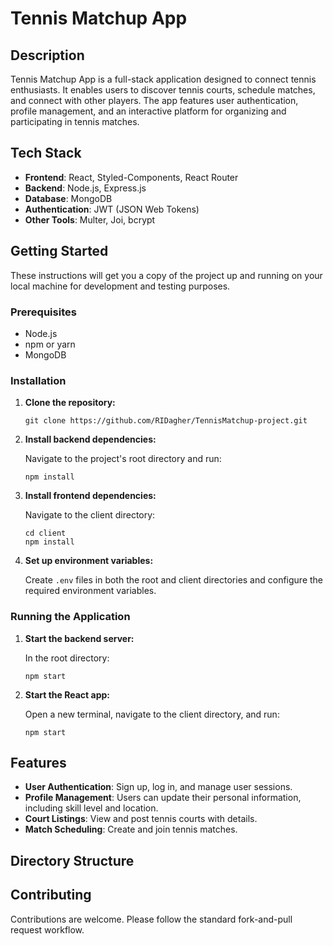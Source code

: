# Tennis Matchup App

## Description

Tennis Matchup App is a full-stack application designed to connect tennis enthusiasts. It enables users to discover tennis courts, schedule matches, and connect with other players. The app features user authentication, profile management, and an interactive platform for organizing and participating in tennis matches.

## Tech Stack

- **Frontend**: React, Styled-Components, React Router
- **Backend**: Node.js, Express.js
- **Database**: MongoDB
- **Authentication**: JWT (JSON Web Tokens)
- **Other Tools**: Multer, Joi, bcrypt

## Getting Started

These instructions will get you a copy of the project up and running on your local machine for development and testing purposes.

### Prerequisites

- Node.js
- npm or yarn
- MongoDB

### Installation

1. **Clone the repository:**

   ```
   git clone https://github.com/RIDagher/TennisMatchup-project.git
   ```

2. **Install backend dependencies:**

   Navigate to the project's root directory and run:

   ```
   npm install
   ```

3. **Install frontend dependencies:**

   Navigate to the client directory:

   ```
   cd client
   npm install
   ```

4. **Set up environment variables:**

   Create `.env` files in both the root and client directories and configure the required environment variables.

### Running the Application

1. **Start the backend server:**

   In the root directory:

   ```
   npm start
   ```

2. **Start the React app:**

   Open a new terminal, navigate to the client directory, and run:

   ```
   npm start
   ```

## Features

- **User Authentication**: Sign up, log in, and manage user sessions.
- **Profile Management**: Users can update their personal information, including skill level and location.
- **Court Listings**: View and post tennis courts with details.
- **Match Scheduling**: Create and join tennis matches.

## Directory Structure

## Contributing

Contributions are welcome. Please follow the standard fork-and-pull request workflow.

